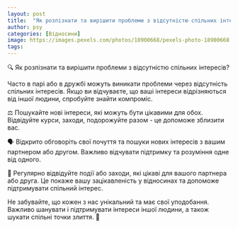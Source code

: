 ```yaml
---
layout: post
title:  "Як розпізнати та вирішити проблеми з відсутністю спільних інтересів?"
author: psy
categories: [Відносини]
image: https://images.pexels.com/photos/18900668/pexels-photo-18900668.jpeg?auto=compress&cs=tinysrgb&fit=crop&h=627&w=1200
tags: 
---
```


🔍 Як розпізнати та вирішити проблеми з відсутністю спільних інтересів?

Часто в парі або в дружбі можуть виникати проблеми через відсутність спільних інтересів. Якщо ви відчуваєте, що ваші інтереси відрізняються від іншої людини, спробуйте знайти компроміс. 

⚖️ Пошукайте нові інтереси, які можуть бути цікавими для обох. Відвідуйте курси, заходи, подорожуйте разом - це допоможе зблизити вас.

🗣️ Відкрито обговоріть свої почуття та пошуки нових інтересів з вашим партнером або другом. Важливо відчувати підтримку та розуміння одне від одного.

🔄 Регулярно відвідуйте події або заходи, які цікаві для вашого партнера або друга. Це покаже вашу зацікавленість у відносинах та допоможе підтримувати спільний інтерес.

Не забувайте, що кожен з нас унікальний та має свої уподобання. Важливо шанувати і підтримувати інтереси іншої людини, а також шукати спільні точки злиття. 🌟


